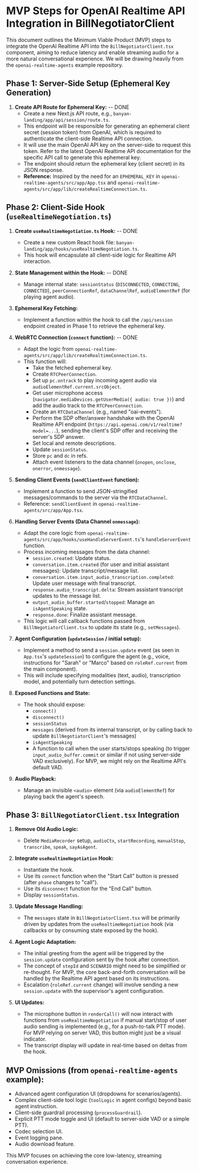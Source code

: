# MVP Steps for OpenAI Realtime API Integration in BillNegotiatorClient

This document outlines the Minimum Viable Product (MVP) steps to integrate the OpenAI Realtime API into the `BillNegotiatorClient.tsx` component, aiming to reduce latency and enable streaming audio for a more natural conversational experience. We will be drawing heavily from the `openai-realtime-agents` example repository.

## Phase 1: Server-Side Setup (Ephemeral Key Generation)

1.  **Create API Route for Ephemeral Key:** -- DONE
    *   Create a new Next.js API route, e.g., `banyan-landing/app/api/session/route.ts`.
    *   This endpoint will be responsible for generating an ephemeral client secret (session token) from OpenAI, which is required to authenticate the client-side Realtime API connection.
    *   It will use the main OpenAI API key on the server-side to request this token. Refer to the latest OpenAI Realtime API documentation for the specific API call to generate this ephemeral key.
    *   The endpoint should return the ephemeral key (client secret) in its JSON response.
    *   **Reference:** Inspired by the need for an `EPHEMERAL_KEY` in `openai-realtime-agents/src/app/App.tsx` and `openai-realtime-agents/src/app/lib/createRealtimeConnection.ts`.

## Phase 2: Client-Side Hook (`useRealtimeNegotiation.ts`)

1.  **Create `useRealtimeNegotiation.ts` Hook:** -- DONE
    *   Create a new custom React hook file: `banyan-landing/app/hooks/useRealtimeNegotiation.ts`.
    *   This hook will encapsulate all client-side logic for Realtime API interaction.

2.  **State Management within the Hook:** -- DONE
    *   Manage internal state: `sessionStatus` (`DISCONNECTED`, `CONNECTING`, `CONNECTED`), `peerConnectionRef`, `dataChannelRef`, `audioElementRef` (for playing agent audio).

3.  **Ephemeral Key Fetching:**
    *   Implement a function within the hook to call the `/api/session` endpoint created in Phase 1 to retrieve the ephemeral key.

4.  **WebRTC Connection (`connect` function):** -- DONE
    *   Adapt the logic from `openai-realtime-agents/src/app/lib/createRealtimeConnection.ts`.
    *   This function will:
        *   Take the fetched ephemeral key.
        *   Create `RTCPeerConnection`.
        *   Set up `pc.ontrack` to play incoming agent audio via `audioElementRef.current.srcObject`.
        *   Get user microphone access (`navigator.mediaDevices.getUserMedia({ audio: true })`) and add the audio track to the `RTCPeerConnection`.
        *   Create an `RTCDataChannel` (e.g., named "oai-events").
        *   Perform the SDP offer/answer handshake with the OpenAI Realtime API endpoint (`https://api.openai.com/v1/realtime?model=...`), sending the client's SDP offer and receiving the server's SDP answer.
        *   Set local and remote descriptions.
        *   Update `sessionStatus`.
        *   Store `pc` and `dc` in refs.
        *   Attach event listeners to the data channel (`onopen`, `onclose`, `onerror`, `onmessage`).

5.  **Sending Client Events (`sendClientEvent` function):**
    *   Implement a function to send JSON-stringified messages/commands to the server via the `RTCDataChannel`.
    *   Reference: `sendClientEvent` in `openai-realtime-agents/src/app/App.tsx`.

6.  **Handling Server Events (Data Channel `onmessage`):**
    *   Adapt the core logic from `openai-realtime-agents/src/app/hooks/useHandleServerEvent.ts`'s `handleServerEvent` function.
    *   Process incoming messages from the data channel:
        *   `session.created`: Update status.
        *   `conversation.item.created` (for user and initial assistant messages): Update transcript/message list.
        *   `conversation.item.input_audio_transcription.completed`: Update user message with final transcript.
        *   `response.audio_transcript.delta`: Stream assistant transcript updates to the message list.
        *   `output_audio_buffer.started`/`stopped`: Manage an `isAgentSpeaking` state.
        *   `response.done`: Finalize assistant message.
    *   This logic will call callback functions passed from `BillNegotiatorClient.tsx` to update its state (e.g., `setMessages`).

7.  **Agent Configuration (`updateSession` / initial setup):**
    *   Implement a method to send a `session.update` event (as seen in `App.tsx`'s `updateSession`) to configure the agent (e.g., voice, instructions for "Sarah" or "Marco" based on `roleRef.current` from the main component).
    *   This will include specifying modalities (text, audio), transcription model, and potentially turn detection settings.

8.  **Exposed Functions and State:**
    *   The hook should expose:
        *   `connect()`
        *   `disconnect()`
        *   `sessionStatus`
        *   `messages` (derived from its internal transcript, or by calling back to update `BillNegotiatorClient`'s messages)
        *   `isAgentSpeaking`
        *   A function to call when the user starts/stops speaking (to trigger `input_audio_buffer.commit` or similar if not using server-side VAD exclusively). For MVP, we might rely on the Realtime API's default VAD.

9.  **Audio Playback:**
    *   Manage an invisible `<audio>` element (via `audioElementRef`) for playing back the agent's speech.

## Phase 3: `BillNegotiatorClient.tsx` Integration

1.  **Remove Old Audio Logic:**
    *   Delete `MediaRecorder` setup, `audioCtx`, `startRecording`, `manualStop`, `transcribe`, `speak`, `sayAsAgent`.

2.  **Integrate `useRealtimeNegotiation` Hook:**
    *   Instantiate the hook.
    *   Use its `connect` function when the "Start Call" button is pressed (after `phase` changes to "call").
    *   Use its `disconnect` function for the "End Call" button.
    *   Display `sessionStatus`.

3.  **Update Message Handling:**
    *   The `messages` state in `BillNegotiatorClient.tsx` will be primarily driven by updates from the `useRealtimeNegotiation` hook (via callbacks or by consuming state exposed by the hook).

4.  **Agent Logic Adaptation:**
    *   The initial greeting from the agent will be triggered by the `session.update` configuration sent by the hook after connection.
    *   The concept of `stepId` and `SCENARIO` might need to be simplified or re-thought. For MVP, the core back-and-forth conversation will be handled by the Realtime API agent based on its instructions.
    *   Escalation (`roleRef.current` change) will involve sending a new `session.update` with the supervisor's agent configuration.

5.  **UI Updates:**
    *   The microphone button in `renderCall()` will now interact with functions from `useRealtimeNegotiation` if manual start/stop of user audio sending is implemented (e.g., for a push-to-talk PTT mode). For MVP relying on server VAD, this button might just be a visual indicator.
    *   The transcript display will update in real-time based on deltas from the hook.

## MVP Omissions (from `openai-realtime-agents` example):

*   Advanced agent configuration UI (dropdowns for scenarios/agents).
*   Complex client-side tool logic (`toolLogic` in agent configs) beyond basic agent instruction.
*   Client-side guardrail processing (`processGuardrail`).
*   Explicit PTT mode toggle and UI (default to server-side VAD or a simple PTT).
*   Codec selection UI.
*   Event logging pane.
*   Audio download feature.

This MVP focuses on achieving the core low-latency, streaming conversation experience. 